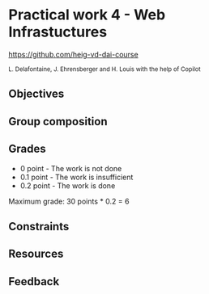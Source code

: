 # Practical work 4 - Web Infrastuctures

<https://github.com/heig-vd-dai-course>

<small>L. Delafontaine, J. Ehrensberger and H. Louis with the help of Copilot</small>

## Objectives

## Group composition

## Grades

- 0 point - The work is not done
- 0.1 point - The work is insufficient
- 0.2 point - The work is done

Maximum grade: 30 points * 0.2 = 6

## Constraints

## Resources

## Feedback
